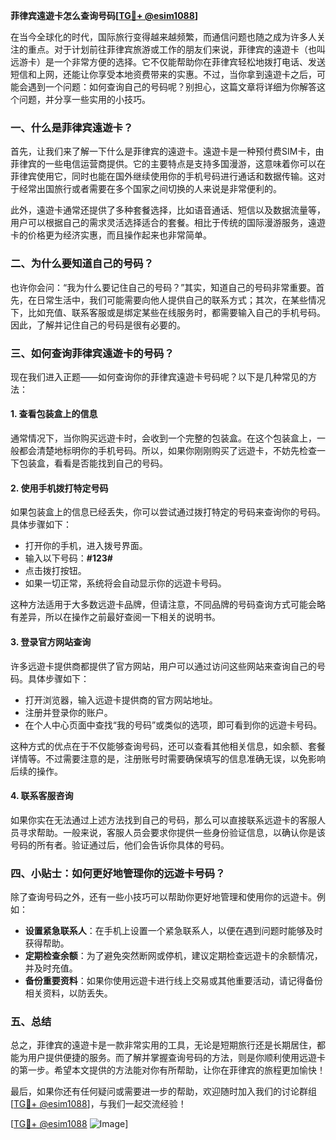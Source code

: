 **菲律宾遠遊卡怎么查询号码[[TG💪+ @esim1088](https://t.me/s/esim1088)]**

在当今全球化的时代，国际旅行变得越来越频繁，而通信问题也随之成为许多人关注的重点。对于计划前往菲律宾旅游或工作的朋友们来说，菲律宾的遠遊卡（也叫远游卡）是一个非常方便的选择。它不仅能帮助你在菲律宾轻松地拨打电话、发送短信和上网，还能让你享受本地资费带来的实惠。不过，当你拿到遠遊卡之后，可能会遇到一个问题：如何查询自己的号码呢？别担心，这篇文章将详细为你解答这个问题，并分享一些实用的小技巧。

### 一、什么是菲律宾遠遊卡？

首先，让我们来了解一下什么是菲律宾的遠遊卡。遠遊卡是一种预付费SIM卡，由菲律宾的一些电信运营商提供。它的主要特点是支持多国漫游，这意味着你可以在菲律宾使用它，同时也能在国外继续使用你的手机号码进行通话和数据传输。这对于经常出国旅行或者需要在多个国家之间切换的人来说是非常便利的。

此外，遠遊卡通常还提供了多种套餐选择，比如语音通话、短信以及数据流量等，用户可以根据自己的需求灵活选择适合的套餐。相比于传统的国际漫游服务，遠遊卡的价格更为经济实惠，而且操作起来也非常简单。

### 二、为什么要知道自己的号码？

也许你会问：“我为什么要记住自己的号码？”其实，知道自己的号码非常重要。首先，在日常生活中，我们可能需要向他人提供自己的联系方式；其次，在某些情况下，比如充值、联系客服或是绑定某些在线服务时，都需要输入自己的手机号码。因此，了解并记住自己的号码是很有必要的。

### 三、如何查询菲律宾遠遊卡的号码？

现在我们进入正题——如何查询你的菲律宾遠遊卡号码呢？以下是几种常见的方法：

#### 1. 查看包装盒上的信息

通常情况下，当你购买远遊卡时，会收到一个完整的包装盒。在这个包装盒上，一般都会清楚地标明你的手机号码。所以，如果你刚刚购买了远遊卡，不妨先检查一下包装盒，看看是否能找到自己的号码。

#### 2. 使用手机拨打特定号码

如果包装盒上的信息已经丢失，你可以尝试通过拨打特定的号码来查询你的号码。具体步骤如下：
- 打开你的手机，进入拨号界面。
- 输入以下号码：**#123#**
- 点击拨打按钮。
- 如果一切正常，系统将会自动显示你的远遊卡号码。

这种方法适用于大多数远遊卡品牌，但请注意，不同品牌的号码查询方式可能会略有差异，所以在操作之前最好查阅一下相关的说明书。

#### 3. 登录官方网站查询

许多远遊卡提供商都提供了官方网站，用户可以通过访问这些网站来查询自己的号码。具体步骤如下：
- 打开浏览器，输入远遊卡提供商的官方网站地址。
- 注册并登录你的账户。
- 在个人中心页面中查找“我的号码”或类似的选项，即可看到你的远遊卡号码。

这种方式的优点在于不仅能够查询号码，还可以查看其他相关信息，如余额、套餐详情等。不过需要注意的是，注册账号时需要确保填写的信息准确无误，以免影响后续的操作。

#### 4. 联系客服咨询

如果你实在无法通过上述方法找到自己的号码，那么可以直接联系远遊卡的客服人员寻求帮助。一般来说，客服人员会要求你提供一些身份验证信息，以确认你是该号码的所有者。验证通过后，他们会告诉你具体的号码。

### 四、小贴士：如何更好地管理你的远遊卡号码？

除了查询号码之外，还有一些小技巧可以帮助你更好地管理和使用你的远遊卡。例如：

- **设置紧急联系人**：在手机上设置一个紧急联系人，以便在遇到问题时能够及时获得帮助。
- **定期检查余额**：为了避免突然断网或停机，建议定期检查远遊卡的余额情况，并及时充值。
- **备份重要资料**：如果你使用远遊卡进行线上交易或其他重要活动，请记得备份相关资料，以防丢失。

### 五、总结

总之，菲律宾的遠遊卡是一款非常实用的工具，无论是短期旅行还是长期居住，都能为用户提供便捷的服务。而了解并掌握查询号码的方法，则是你顺利使用远遊卡的第一步。希望本文提供的方法能对你有所帮助，让你在菲律宾的旅程更加愉快！

最后，如果你还有任何疑问或需要进一步的帮助，欢迎随时加入我们的讨论群组[[TG💪+ @esim1088](https://t.me/s/esim1088)]，与我们一起交流经验！ 

[[TG💪+ @esim1088](https://t.me/s/esim1088) ![Image](https://i.postimg.cc/4NQfJmqS/Snipaste-2025-05-13-00-14-12.png)]